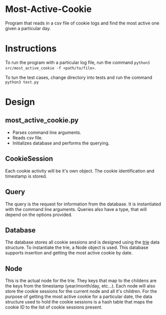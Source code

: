 # Most-Active-Cookie

Program that reads in a csv file of cookie logs and find the most active one given a particular day.

# Instructions

To run the program with a particular log file,  run the command 
``` python3 src/most_active_cookie -f <path/to/file> ```.

To tun the test cases, change directory into tests and run the command 
``` python3 test.py ```

# Design

## most_active_cookie.py

- Parses command line arguments.
- Reads csv file.
- Initializes database and performs the querying.

## CookieSession

Each cookie activity will be it's own object. The cookie identification and timestamp is stored.

## Query

The query is the request for information from the database. It is instantiated with the command 
line arguments. Queries also have a type, that will depend on the options provided.

## Database

The database stores all cookie sessions and is designed using the [trie](https://en.wikipedia.org/wiki/Trie) 
data structure. To instantiate the trie, a Node object is used. This database supports insertion and getting
the most active cookie by date.

## Node

This is the actual node for the trie. They keys that map to the childens are the keys from the timestamp 
(year/month/day, etc...). Each node will also store the cookie sessions for the current node and all it's
children. For the purpose of getting the most active cookie for a particular date, the data structure used
to hold the cookie sessions is a hash table that maps the cookie ID to the list of cookie sessions present.


